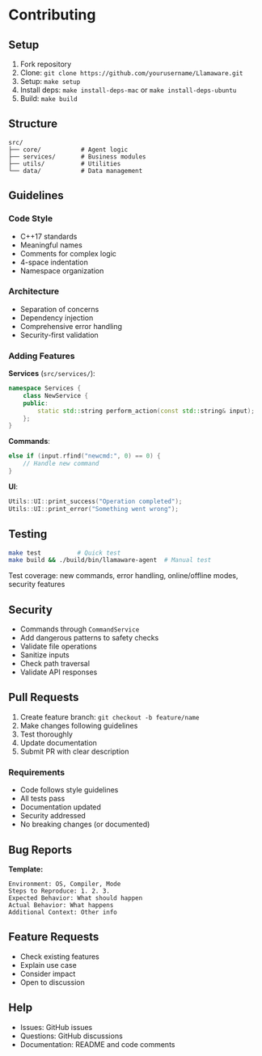 # Contributing

## Setup
1. Fork repository
2. Clone: `git clone https://github.com/yourusername/Llamaware.git`
3. Setup: `make setup`
4. Install deps: `make install-deps-mac` or `make install-deps-ubuntu`
5. Build: `make build`

## Structure
```
src/
├── core/           # Agent logic
├── services/       # Business modules
├── utils/          # Utilities
└── data/           # Data management
```

## Guidelines

### Code Style
- C++17 standards
- Meaningful names
- Comments for complex logic
- 4-space indentation
- Namespace organization

### Architecture
- Separation of concerns
- Dependency injection
- Comprehensive error handling
- Security-first validation

### Adding Features

**Services** (`src/services/`):
```cpp
namespace Services {
    class NewService {
    public:
        static std::string perform_action(const std::string& input);
    };
}
```

**Commands**:
```cpp
else if (input.rfind("newcmd:", 0) == 0) {
    // Handle new command
}
```

**UI**:
```cpp
Utils::UI::print_success("Operation completed");
Utils::UI::print_error("Something went wrong");
```

## Testing
```bash
make test          # Quick test
make build && ./build/bin/llamaware-agent  # Manual test
```

Test coverage: new commands, error handling, online/offline modes, security features

## Security
- Commands through `CommandService`
- Add dangerous patterns to safety checks
- Validate file operations
- Sanitize inputs
- Check path traversal
- Validate API responses

## Pull Requests
1. Create feature branch: `git checkout -b feature/name`
2. Make changes following guidelines
3. Test thoroughly
4. Update documentation
5. Submit PR with clear description

### Requirements
- Code follows style guidelines
- All tests pass
- Documentation updated
- Security addressed
- No breaking changes (or documented)

## Bug Reports
**Template:**
```
Environment: OS, Compiler, Mode
Steps to Reproduce: 1. 2. 3.
Expected Behavior: What should happen
Actual Behavior: What happens
Additional Context: Other info
```

## Feature Requests
- Check existing features
- Explain use case
- Consider impact
- Open to discussion

## Help
- Issues: GitHub issues
- Questions: GitHub discussions
- Documentation: README and code comments
